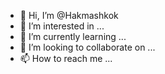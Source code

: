 - 👋 Hi, I’m @Hakmashkok
- 👀 I’m interested in ...
- 🌱 I’m currently learning ...
- 💞️ I’m looking to collaborate on ...
- 📫 How to reach me ...

<!---
Hakmashkok/Hakmashkok is a ✨ special ✨ repository because its `README.md` (this file) appears on your GitHub profile.
You can click the Preview link to take a look at your changes.
--->
